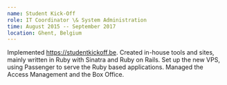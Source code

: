 ```yaml
---
name: Student Kick-Off
role: IT Coordinator \& System Administration
time: August 2015 -- September 2017
location: Ghent, Belgium
---
```


Implemented <https://studentkickoff.be>. Created in-house tools and sites, mainly written in Ruby with Sinatra and Ruby on Rails. Set up the new VPS, using Passenger to serve the Ruby based applications. Managed the Access Management and the Box Office.
